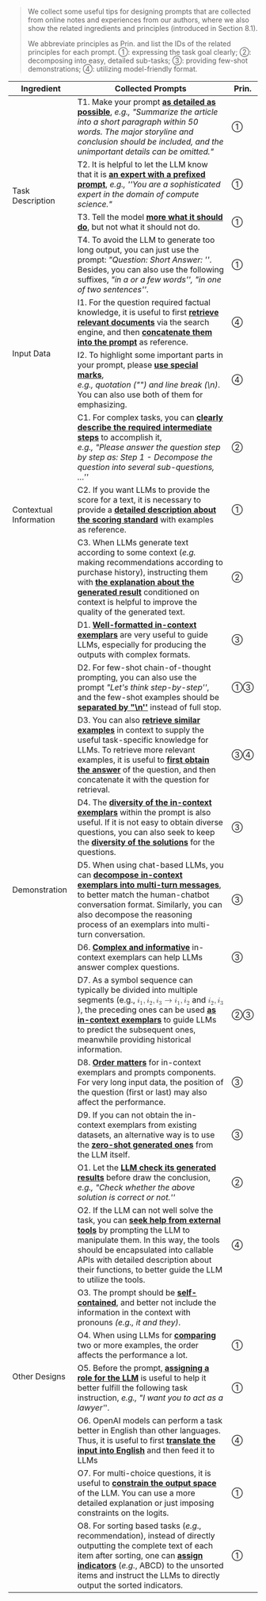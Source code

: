 > We collect some useful tips for designing prompts that are collected from online notes and experiences from our authors, where we also show the related ingredients and principles (introduced in Section 8.1). 
>
> We abbreviate principles as Prin. and list the IDs of the related principles for each prompt. 1⃝: expressing the task goal clearly; 2⃝: decomposing into easy, detailed sub-tasks; 3⃝: providing few-shot demonstrations; 4⃝: utilizing model-friendly format.

<table class="tg">
<thead>
  <tr>
    <th class="tg-baqh">Ingredient</th>
    <th class="tg-0lax">Collected Prompts</th>
    <th class="tg-0lax">Prin.</th>
  </tr>
</thead>
<tbody>
  <tr>
    <td class="tg-nrix" rowspan="4">Task Description</td>
    <td class="tg-0lax">T1. Make your prompt <span style="font-weight:bold;text-decoration:underline">as detailed as possible</span>, <span style="font-style:italic">e.g., "Summarize the article into a short paragraph within 50 words. The major storyline and conclusion should be included, and the unimportant details can be omitted."</span></td>
    <td class="tg-0lax">1⃝</td>
  </tr>
  <tr>
    <td class="tg-0lax">T2. It is helpful to let the LLM know that it is <span style="font-weight:bold;text-decoration:underline">an expert with a prefixed prompt</span>, <span style="font-style:italic">e.g., ''You are a sophisticated expert in the domain of compute science."</span></td>
    <td class="tg-0lax">1⃝</td>
  </tr>
  <tr>
    <td class="tg-0lax">T3. Tell the model <span style="font-weight:bold;text-decoration:underline">more what it should do</span>, but not what it should not do.</td>
    <td class="tg-0lax">1⃝</td>
  </tr>
  <tr>
    <td class="tg-0lax">T4. To avoid the LLM to generate too long output, you can just use the prompt: <span style="font-style:italic">"Question:  Short Answer: ''</span>. <br>Besides, you can also use the following suffixes,<span style="font-style:italic"> "in a or a few words'', "in one of two sentences''</span>.</td>
    <td class="tg-0lax">1⃝</td>
  </tr>
  <tr>
    <td class="tg-nrix" rowspan="2">Input Data</td>
    <td class="tg-0lax">I1. For the question required factual knowledge, it is useful to first <span style="font-weight:bold;text-decoration:underline">retrieve relevant documents</span> via the search engine, and then <span style="font-weight:bold;text-decoration:underline">concatenate them into the prompt</span> as reference.</td>
    <td class="tg-0lax">4⃝</td>
  </tr>
  <tr>
    <td class="tg-0lax">I2. To highlight some important parts in your prompt, please <span style="font-weight:bold;text-decoration:underline">use special marks</span>, <br><span style="font-style:italic">e.g., quotation ("") and line break (\n)</span>. You can also use both of them for emphasizing.</td>
    <td class="tg-0lax">4⃝</td>
  </tr>
  <tr>
    <td class="tg-nrix" rowspan="3">Contextual Information</td>
    <td class="tg-0lax">C1. For complex tasks, you can <span style="font-weight:bold;text-decoration:underline">clearly describe the required intermediate steps</span> to accomplish it, <br><span style="font-style:italic">e.g., "Please answer the question step by step as: Step 1 - Decompose the question into several sub-questions, …''</span></td>
    <td class="tg-0lax">2⃝</td>
  </tr>
  <tr>
    <td class="tg-0lax">C2. If you want LLMs to provide the score for a  text, it is necessary to provide a <span style="font-weight:bold;text-decoration:underline">detailed description about the scoring standard</span> with examples as reference.</td>
    <td class="tg-0lax">1⃝</td>
  </tr>
  <tr>
    <td class="tg-0lax">C3. When LLMs generate text according to some context (<span style="font-style:italic">e.g.</span> making recommendations according to purchase history), instructing them with <span style="font-weight:bold;text-decoration:underline">the explanation about the generated result</span> conditioned on context is helpful to improve the quality of the generated text.</td>
    <td class="tg-0lax">2⃝</td>
  </tr>
  <tr>
    <td class="tg-nrix" rowspan="9">Demonstration</td>
    <td class="tg-0lax">D1. <span style="font-weight:bold;text-decoration:underline">Well-formatted in-context  exemplars</span> are very useful to guide LLMs, especially for producing the outputs with complex formats.</td>
    <td class="tg-0lax">3⃝</td>
  </tr>
  <tr>
    <td class="tg-0lax">D2. For few-shot chain-of-thought prompting, you can also use the prompt <span style="font-style:italic">"Let's think step-by-step''</span>, and the few-shot examples should be <span style="font-weight:bold;text-decoration:underline">separated by "\n''</span> instead of full stop.</td>
    <td class="tg-0lax">1⃝3⃝</td>
  </tr>
  <tr>
    <td class="tg-0lax">D3. You can also <span style="font-weight:bold;text-decoration:underline">retrieve similar examples</span> in context to supply the useful task-specific knowledge for LLMs. To retrieve more relevant examples, it is useful to <span style="font-weight:bold;text-decoration:underline">first obtain the answer</span> of the question, and then concatenate it with the question for retrieval.</td>
    <td class="tg-0lax">3⃝4⃝</td>
  </tr>
  <tr>
    <td class="tg-0lax">D4. The <span style="font-weight:bold;text-decoration:underline">diversity of the in-context exemplars</span> within the prompt is also useful. If it is not easy to obtain diverse questions, you can also seek to keep the <span style="font-weight:bold;text-decoration:underline">diversity of the solutions</span> for the questions.</td>
    <td class="tg-0lax">3⃝</td>
  </tr>
  <tr>
    <td class="tg-0lax">D5. When using chat-based LLMs, you can <span style="font-weight:bold;text-decoration:underline">decompose in-context exemplars into multi-turn messages</span>, to better match the human-chatbot conversation format. Similarly, you can also decompose the reasoning process of an exemplars into multi-turn conversation.</td>
    <td class="tg-0lax">3⃝</td>
  </tr>
  <tr>
    <td class="tg-0lax">D6. <span style="font-weight:bold;text-decoration:underline">Complex and informative</span> in-context exemplars can help LLMs answer complex questions.</td>
    <td class="tg-0lax">3⃝</td>
  </tr>
  <tr>
    <td class="tg-0lax">D7. As a symbol sequence can typically be divided into multiple segments (e.g., <math><msub><mi>i</mi><mn>1</mn></msub><mo>,</mo> <msub><mi>i</mi><mn>2</mn></msub><mo>,</mo> <msub><mi>i</mi><mn>3</mn></msub> <mo>&rarr;</mo> <msub><mi>i</mi><mn>1</mn></msub><mo>,</mo> <msub><mi>i</mi><mn>2</mn></msub></math> and <math><msub><mi>i</mi><mn>2</mn></msub><mo>,</mo><msub><mi>i</mi><mn>3</mn></msub></math>), the preceding ones can be used <span style="font-weight:bold;text-decoration:underline">as in-context exemplars</span> to guide LLMs to predict the subsequent ones,  meanwhile providing  historical information.</td>
    <td class="tg-0lax">2⃝3⃝</td>
  </tr>
  <tr>
    <td class="tg-0lax">D8. <span style="font-weight:bold;text-decoration:underline">Order matters</span> for in-context exemplars and prompts components. For very long input data, the position of the question (first or last) may also affect the performance.</td>
    <td class="tg-0lax">3⃝</td>
  </tr>
  <tr>
    <td class="tg-0lax">D9. If you can not obtain the in-context exemplars from existing datasets, an alternative way is to use the <span style="font-weight:bold;text-decoration:underline">zero-shot generated ones</span> from the LLM itself.</td>
    <td class="tg-0lax">3⃝</td>
  </tr>
  <tr>
    <td class="tg-nrix" rowspan="8">Other Designs</td>
    <td class="tg-0lax">O1. Let the <span style="font-weight:bold;text-decoration:underline">LLM check its generated results</span> before draw the conclusion, <span style="font-style:italic">e.g., "Check whether the above solution is correct or not.''</span></td>
    <td class="tg-0lax">2⃝</td>
  </tr>
  <tr>
    <td class="tg-0lax">O2. If the LLM can not well solve the task, you can <span style="font-weight:bold;text-decoration:underline">seek help from external tools</span> by prompting the LLM to manipulate them. In this way, the tools should be encapsulated into callable APIs with detailed description about their functions, to better guide the LLM to utilize the tools.</td>
    <td class="tg-0lax">4⃝</td>
  </tr>
  <tr>
    <td class="tg-0lax">O3. The prompt should be <span style="font-weight:bold;text-decoration:underline">self-contained</span>, and better not include the information in the context with pronouns <span style="font-style:italic">(e.g., it and they)</span>.</td>
    <td class="tg-0lax"></td>
  </tr>
  <tr>
    <td class="tg-0lax">O4. When using LLMs for <span style="font-weight:bold;text-decoration:underline">comparing</span> two or more examples, the order affects the performance a lot.</td>
    <td class="tg-0lax">1⃝</td>
  </tr>
  <tr>
    <td class="tg-0lax">O5. Before the prompt, <span style="font-weight:bold;text-decoration:underline">assigning a role for the LLM</span> is useful to help it better fulfill the following task instruction, <span style="font-style:italic">e.g., "I want you to act as a lawyer'</span>'.</td>
    <td class="tg-0lax">1⃝</td>
  </tr>
  <tr>
    <td class="tg-0lax">O6. OpenAI models can perform a task better in English than other languages. Thus, it is useful to first <span style="font-weight:bold;text-decoration:underline">translate the input into English</span> and then feed it to LLMs</td>
    <td class="tg-0lax">4⃝</td>
  </tr>
  <tr>
    <td class="tg-0lax">O7. For multi-choice questions, it is useful to <span style="font-weight:bold;text-decoration:underline">constrain the output space</span> of the LLM. You can use a more detailed explanation or just imposing constraints on the logits.</td>
    <td class="tg-0lax">1⃝</td>
  </tr>
  <tr>
    <td class="tg-0lax">O8. For sorting based  tasks (<span style="font-style:italic">e.g</span>., recommendation), instead of directly outputting the complete text of each item after sorting, one can <span style="font-weight:bold;text-decoration:underline">assign indicators</span> (<span style="font-style:italic">e.g.</span>, ABCD) to the unsorted items and instruct the LLMs to directly output the sorted indicators.</td>
    <td class="tg-0lax">1⃝</td>
  </tr>
</tbody>
</table>